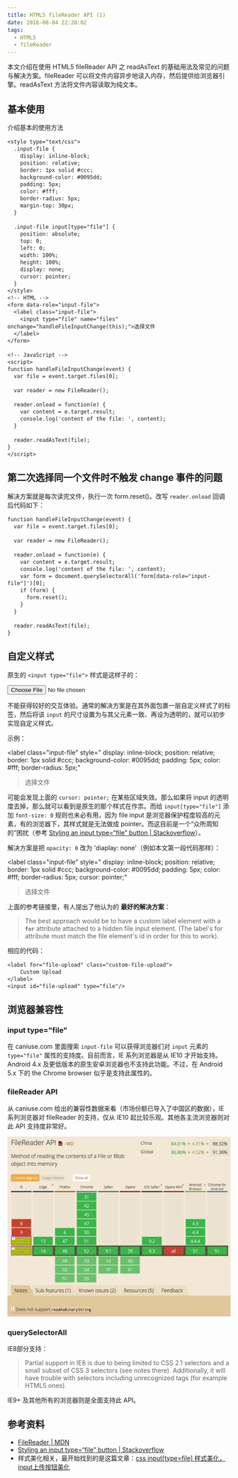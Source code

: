 ```yaml
---
title: HTML5 fileReader API (1)
date: 2016-08-04 22:28:02
tags: 
  - HTML5
  - fileReader
---
```


本文介绍在使用 HTML5 fileReader API 之 readAsText 的基础用法及常见的问题与解决方案。fileReader 可以将文件内容异步地读入内存，然后提供给浏览器引擎。readAsText 方法将文件内容读取为纯文本。

<!-- more -->

## 基本使用

介绍基本的使用方法

```
<style type="text/css">
  .input-file {
    display: inline-block;
    position: relative;
    border: 1px solid #ccc;
    background-color: #0095dd;
    padding: 5px;
    color: #fff;
    border-radius: 5px;
    margin-top: 30px;
  }

  .input-file input[type="file"] {
    position: absolute;
    top: 0;
    left: 0;
    width: 100%;
    height: 100%;
    display: none;
    cursor: pointer;
  }
</style>
<!-- HTML -->
<form data-role="input-file">
  <label class="input-file">
    <input type="file" name="files" onchange="handleFileInputChange(this);">选择文件
  </label>
</form>

<!-- JavaScript -->
<script>
function handleFileInputChange(event) {
  var file = event.target.files[0];

  var reader = new FileReader();

  reader.onload = function(e) {
    var content = e.target.result;
    console.log('content of the file: ', content);
  }

  reader.readAsText(file);
}
</script>
```

## 第二次选择同一个文件时不触发 change 事件的问题

解决方案就是每次读完文件，执行一次 form.reset()。改写 `reader.onload` 回调后代码如下：

```
function handleFileInputChange(event) {
  var file = event.target.files[0];

  var reader = new FileReader();

  reader.onload = function(e) {
    var content = e.target.result;
    console.log('content of the file: ', content);
    var form = document.querySelectorAll('form[data-role="input-file"]')[0];
    if (form) {
      form.reset();
    }
  }

  reader.readAsText(file);
}
```

## 自定义样式

原生的 `<input type="file">` 样式是这样子的：

<input type="file">

不能获得较好的交互体验。通常的解决方案是在其外面包裹一层自定义样式了的标签，然后将该 `input` 的尺寸设置为与其父元素一致、再设为透明的，就可以初步实现自定义样式。


示例：

<label
  class="input-file"
  style="
    display: inline-block;
    position: relative;
    border: 1px solid #ccc;
    background-color: #0095dd;
    padding: 5px;
    color: #fff;
    border-radius: 5px;"
><input
  type="file"
  style="position: absolute; top: 0; left: 0; width: 100%; height: 100%; opacity: 0;cursor: pointer;">选择文件
</label>

可能会发现上面的 `cursor: pointer;` 在某些区域失效。那么如果将 input 的透明度去掉，那么就可以看到是原生的那个样式在作祟。而给 `input[type="file"]` 添加 `font-size: 0` 规则也未必有用，因为 file input 是浏览器保护程度较高的元素，有的浏览器下，其样式就是无法做成 pointer。而这目前是一个“众所周知的”困扰（参考 [Styling an input type=“file” button | Stackoverflow](http://stackoverflow.com/questions/572768/styling-an-input-type-file-button)）。

解决方案是把 `opacity: 0` 改为 'diaplay: none'（例如本文第一段代码那样）：

<label
  class="input-file"
  style="
    display: inline-block;
    position: relative;
    border: 1px solid #ccc;
    background-color: #0095dd;
    padding: 5px;
    color: #fff;
    border-radius: 5px;
    cursor: pointer;"
><input
  type="file"
  style="position: absolute; top: 0; left: 0; width: 100%; height: 100%; display: none;">选择文件
</label>

上面的参考链接里，有人提出了他认为的 **最好的解决方案**：

> The best approach would be to have a custom label element with a **`for`** attribute attached to a hidden file input element. (The label's for attribute must match the file element's id in order for this to work).

相应的代码：

```
<label for="file-upload" class="custom-file-upload">
    Custom Upload
</label>
<input id="file-upload" type="file"/>
```


## 浏览器兼容性

### input type="file"

在 caniuse.com 里面搜索 `input-file` 可以获得浏览器们对 `input` 元素的 `type="file"` 属性的支持度。目前而言，IE 系列浏览器是从 IE10 才开始支持。Android 4.x 及更低版本的原生安卓浏览器也不支持此功能。不过，在 Android 5.x 下的 the Chrome browser 似乎是支持此属性的。

### fileReader API

从 caniuse.com 给出的兼容性数据来看（市场份额已导入了中国区的数据），IE 系列浏览器对 fileReader 的支持，仅从 IE10 起比较乐观。其他各主流浏览器则对此 API 支持度非常好。

<img src="/images/2016/08/filereader-api-compatible.png" />

### querySelectorAll

IE8部分支持：

> Partial support in IE8 is due to being limited to CSS 2.1 selectors and a small subset of CSS 3 selectors (see notes there). Additionally, it will have trouble with selectors including unrecognized tags (for example HTML5 ones).

IE9+ 及其他所有的浏览器则是全面支持此 API。

## 参考资料

+ [FileReader | MDN](https://developer.mozilla.org/zh-CN/docs/Web/API/FileReader)
+ [Styling an input type=“file” button | Stackoverflow](http://stackoverflow.com/questions/572768/styling-an-input-type-file-button)
+ 样式美化相关，最开始找到的是这篇文章：[css input[type=file] 样式美化，input上传按钮美化](http://www.haorooms.com/post/css_input_uploadmh)